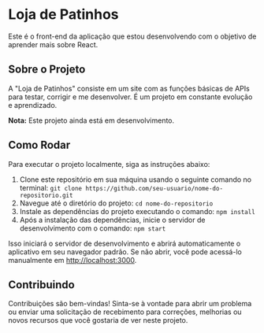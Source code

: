 # Loja de Patinhos

Este é o front-end da aplicação que estou desenvolvendo com o objetivo de aprender mais sobre React.

## Sobre o Projeto

A "Loja de Patinhos" consiste em um site com as funções básicas de APIs para testar, corrigir e me desenvolver. É um projeto em constante evolução e aprendizado.

**Nota:** Este projeto ainda está em desenvolvimento.

## Como Rodar

Para executar o projeto localmente, siga as instruções abaixo:

1. Clone este repositório em sua máquina usando o seguinte comando no terminal: `git clone https://github.com/seu-usuario/nome-do-repositorio.git`
2. Navegue até o diretório do projeto: `cd nome-do-repositorio`
3. Instale as dependências do projeto executando o comando: `npm install`
4. Após a instalação das dependências, inicie o servidor de desenvolvimento com o comando: `npm start`


Isso iniciará o servidor de desenvolvimento e abrirá automaticamente o aplicativo em seu navegador padrão. Se não abrir, você pode acessá-lo manualmente em [http://localhost:3000](http://localhost:3000).

## Contribuindo

Contribuições são bem-vindas! Sinta-se à vontade para abrir um problema ou enviar uma solicitação de recebimento para correções, melhorias ou novos recursos que você gostaria de ver neste projeto.









